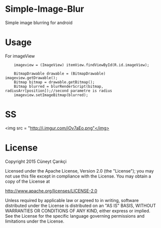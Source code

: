 # Simple-Image-Blur
Simple image blurring for android

Usage
====
For imageView 

        imageview = (ImageView) itemView.findViewById(R.id.imageView);

        BitmapDrawable drawable = (BitmapDrawable) imageview.getDrawable();
        Bitmap bitmap = drawable.getBitmap();
        Bitmap blurred = blurRenderScript(bitmap, radiusArr[position]);//second parametre is radius
        imageview.setImageBitmap(blurred);        




SS
====
 <img src = "http://i.imgur.com/iOv7aEo.png"</img>
 
 
License
====
Copyright 2015 Cüneyt Çarıkçi

Licensed under the Apache License, Version 2.0 (the "License");
you may not use this file except in compliance with the License.
You may obtain a copy of the License at

   http://www.apache.org/licenses/LICENSE-2.0

Unless required by applicable law or agreed to in writing, software
distributed under the License is distributed on an "AS IS" BASIS,
WITHOUT WARRANTIES OR CONDITIONS OF ANY KIND, either express or implied.
See the License for the specific language governing permissions and
limitations under the License.
